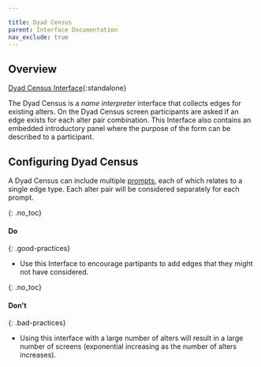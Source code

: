 ```yaml
---

title: Dyad Census
parent: Interface Documentation
nav_exclude: true
---
```


## Overview

[Dyad Census Interface](/assets/img/interface-documentation/dyad-census/dyad-example.png){:standalone}

The Dyad Census is a _name interpreter_ interface that collects edges for existing alters. On the Dyad Census screen participants are asked if an edge exists for each alter pair combination. This Interface also contains an embedded introductory panel where the purpose of the form can be described to a participant. 

## Configuring Dyad Census

A Dyad Census can include multiple [prompts](../key-concepts/prompts.md), each of which relates to a single edge type. Each alter pair will be considered separately for each prompt.

{: .no_toc}
#### Do

{: .good-practices}
- Use this Interface to encourage partipants to add edges that they might not have considered.

{: .no_toc}
#### Don't

{: .bad-practices}
- Using this interface with a large number of alters will result in a large number of screens (exponential increasing as the number of alters increases).
